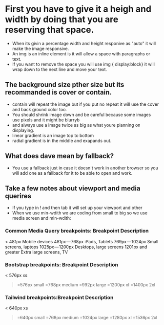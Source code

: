 # First you have to give it a heigh and width by doing that you are reserving that space.
 - When  its givin a percentage width and height responive as "auto" it will make the image responsive.
 - An img is an inline element is it will allow a space with paragraphs or text. 
-  If you want to remove the space you will use img { display:block} it will wrap down to the next line and move your text. 



  ## The background size pther size but its recommanded is cover or contain. 
 - contain will repeat the image but if you put no repeat it will use the cover and back ground color too.
  - You should shrink image down and be careful because some images use pixels and it might be blurryb
   - and always use a image twice as big as what youre planning on displaying. 
  -  linear gradient is an image top to bottom 
  -  radial gradient is in the middle and exapands out.


## What does dave mean by fallback?
- You use a fallback just in case it doesn't work in another browser so you will add one as a fallback for it to be able to open and work.


## Take a few notes about viewport and media querires 
- If you type in ! and then tab it will set up your viewport and other 
- When we use min-wdith we are coding from small to big so we use media screen and min-wdith:

### Common Media Query breakpoints: Breakpoint Description
< 481px	Mobile devices
481px — 768px	iPads, Tablets
769px — 1024px	Small screens, laptops
1025px — 1200px	Desktops, large screens
1201px and greater	Extra large screens, TV

### Bootstrap breakpoints: Breakpoint	Description
< 576px	xs
>=576px	small
>=768px	medium
>=992px	large
>=1200px	xl
>=1400px	2xl

### Tailwind breakpoints:Breakpoint	Description
< 640px	xs
>=640px	small
>=768px	medium
>=1024px	large
>=1280px	xl
>=1536px	2xl

